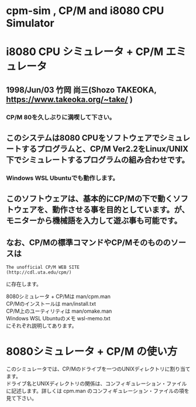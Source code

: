 # cpm-sim , CP/M and i8080 CPU Simulator  
# i8080 CPU シミュレータ + CP/M エミュレータ  
## 1998/Jun/03 竹岡 尚三(Shozo TAKEOKA, https://www.takeoka.org/~take/ )
### CP/M 80を久しぶりに満喫して下さい。  

## このシステムは8080 CPUをソフトウェアでシミュレートするプログラムと、CP/M Ver2.2をLinux/UNIX下でシミュレートするプログラムの組み合わせです。
### Windows WSL Ubuntuでも動作します。
## このソフトウェアは、基本的にCP/Mの下で動くソフトウェアを、動作させる事を目的としています。が、モニターから機械語を入力して遊ぶ事も可能です。

 
##  なお、CP/Mの標準コマンドやCP/Mそのもののソースは
	The unofficial CP/M WEB SITE  
	(http://cdl.uta.edu/cpm/)  
  に存在します。  

 8080シミュレータ + CP/Mは man/cpm.man  
  CP/Mのインストールは man/install.txt  
  CP/M上のユーティリティは man/omake.man  
  Windows WSL Ubuntuのメモ wsl-memo.txt  
  にそれぞれ説明してあります。  


# 8080シミュレータ + CP/M の使い方
 このシミュレータでは、CP/Mのドライブを一つのUNIXディレクトリに割り当てます。  
 ドライブ名とUNIXディレクトリの関係は、コンフィギュレーション・ファイルに記述します。詳しくは cpm.man のコンフィギュレーション・ファイルの項を見て下さい。  

 
